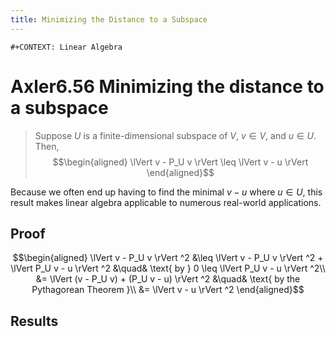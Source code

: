 ```yaml
---
title: Minimizing the Distance to a Subspace
---
```


```{=org}
#+CONTEXT: Linear Algebra
```
# Axler6.56 Minimizing the distance to a subspace

> Suppose $U$ is a finite-dimensional subspace of $V$, $v \in  V$, and
> $u \in  U$. Then, $$\begin{aligned}
> \lVert v - P_U v \rVert \leq  \lVert v - u \rVert
> \end{aligned}$$

Because we often end up having to find the minimal $v - u$ where
$u \in  U$, this result makes linear algebra applicable to numerous
real-world applications.

## Proof

$$\begin{aligned}
   \lVert v - P_U v \rVert ^2 &\leq  \lVert v - P_U v \rVert ^2 + \lVert P_U v - u \rVert ^2  &\quad& \text{ by } 0 \leq  \lVert P_U v - u \rVert ^2\\
   &= \lVert (v - P_U v) + (P_U v - u) \rVert ^2 &\quad& \text{ by the Pythagorean Theorem }\\
   &= \lVert v - u \rVert ^2
   \end{aligned}$$

## Results
